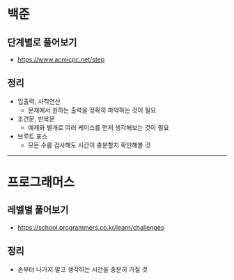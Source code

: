 # 백준

## 단계별로 풀어보기
- https://www.acmicpc.net/step

## 정리
- 입출력, 사칙연산
  - 문제에서 원하는 출력을 정확히 파악하는 것이 필요
- 조건문, 반복문
  - 예제와 별개로 여러 케이스를 먼저 생각해보는 것이 필요
- 브루트 포스
  - 모든 수를 검사해도 시간이 충분할지 확인해볼 것

---

# 프로그래머스

## 레벨별 풀어보기
- https://school.programmers.co.kr/learn/challenges

## 정리
- 손부터 나가지 말고 생각하는 시간을 충분히 가질 것